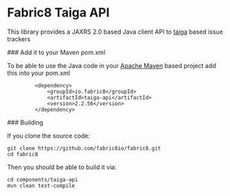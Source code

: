Fabric8 Taiga API
=================

This library provides a JAXRS 2.0 based Java client API to [taiga](http://taiga.io/) based issue trackers

### Add it to your Maven pom.xml

To be able to use the Java code in your [Apache Maven](http://maven.apache.org/) based project add this into your pom.xml

             <dependency>
                 <groupId>io.fabric8</groupId>
                 <artifactId>taiga-api</artifactId>
                 <version>2.2.56</version>
             </dependency>

### Building

If you clone the source code:

    git clone https://github.com/fabric8io/fabric8.git
    cd fabric8

Then you should be able to build it via:

    cd components/taiga-api
    mvn clean test-compile
